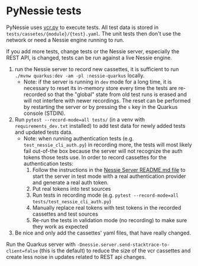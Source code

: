 # PyNessie tests

PyNessie uses [vcr.py](https://vcrpy.readthedocs.io/) to execute tests. All test data is stored in
`tests/cassetes/{module}/{test}.yaml`. The unit tests then don't use the network or need a Nessie engine running to run.

If you add more tests, change tests or the Nessie server, especially the REST API, is changed, tests
can be run against a live Nessie engine.

1. run the Nessie server to record new cassettes, it is sufficient to run
   `./mvnw quarkus:dev -am -pl :nessie-quarkus` locally.
   * Note: if the server is running in `dev` mode for a long time, it is necessary to reset its in-memory store
     every time the tests are re-recorded so that the "global" state from old test runs is erased and will not
     interfere with newer recordings. The reset can be performed by restarting the server or by pressing the `s` key
     in the Quarkus console (STDIN).
1. Run `pytest --record-mode=all tests/` (in a venv with `requirements_dev.txt` installed)
   to add test data for newly added tests and updated tests data.
   * Note: when running authentication tests (e.g. `test_nessie_cli_auth.py`) in recording more, the tests will most
     likely fail out-of-the box because the server will not recognize the auth tokens those tests use. In order to
     record cassettes for the authentication tests:
     1. Follow the instructions in the [Nessie Server README.md file](../../servers/quarkus-server/README.md) to start
        the server in test mode with a real authentication provider and generate a real auth token.
     1. Put real tokens into test sources
     1. Run tests in recording mode (e.g. `pytest --record-mode=all tests/test_nessie_cli_auth.py`)
     1. Manually replace real tokens with test tokens in the recorded cassettes and test sources
     1. Re-run the tests in validation mode (no recording) to make sure they work as expected
1. Be nice and only add the cassettes' yaml files, that have really changed.

Run the Quarkus server with `-Dnessie.server.send-stacktrace-to-client=false` (this is the default) to reduce
the size of the vcr cassettes and create less noise in updates related to REST api changes.
